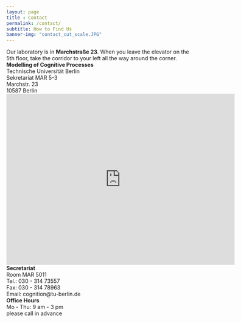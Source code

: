 ```yaml
--- 
layout: page
title : Contact 
permalink: /contact/
subtitle: How to Find Us
banner-img: "contact_cut_scale.JPG"
---
```

<div id="desc">
Our laboratory is in <b>Marchstraße 23</b>. When you leave the elevator on the 5th floor, take the corridor to your left all the way around the corner.
</div>

<div id="address">
<b>Modelling of Cognitive Processes</b><br>
Technische Universität Berlin<br>
Sekretariat MAR 5-3<br>
Marchstr. 23<br>
10587 Berlin
</div>

<div id="map"> 
<iframe id="ifr" src="https://www.google.com/maps/embed?pb=!1m18!1m12!1m3!1d2427.930852487694!2d13.321411215526592!3d52.51659044423476!2m3!1f0!2f0!3f0!3m2!1i1024!2i768!4f13.1!3m3!1m2!1s0x47a8511b0709b905%3A0x5731d340466368bc!2sMarchstra%C3%9Fe+23%2C+10587+Berlin!5e0!3m2!1sde!2sde!4v1531774720913" width="600" height="450" frameborder="0" style="border:0" allowfullscreen></iframe>
</div>

<div id="contact">
<b>Secretariat</b><br>
Room MAR 5011 <br>
Tel.: 030 - 314 73557 <br>
Fax: 030 - 314 78963 <br>
Email: cognition@tu-berlin.de
</div>

<div id="call" style="">
<b>Office Hours</b><br>
Mo - Thu: 9 am - 3 pm<br>
please call in advance
</div>

